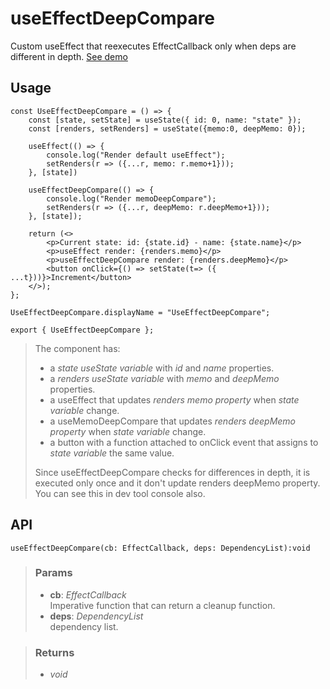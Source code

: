 # useEffectDeepCompare
Custom useEffect that reexecutes EffectCallback only when deps are different in depth. [See demo](https://ndriadev.github.io/react-tools/#/hooks/lifecycle/useEffectDeepCompare)

## Usage

```tsx
const UseEffectDeepCompare = () => {
	const [state, setState] = useState({ id: 0, name: "state" });
	const [renders, setRenders] = useState({memo:0, deepMemo: 0});

	useEffect(() => {
		console.log("Render default useEffect");
		setRenders(r => ({...r, memo: r.memo+1}));
	}, [state])

	useEffectDeepCompare(() => {
		console.log("Render memoDeepCompare");
		setRenders(r => ({...r, deepMemo: r.deepMemo+1}));
	}, [state]);

	return (<>
		<p>Current state: id: {state.id} - name: {state.name}</p>
		<p>useEffect render: {renders.memo}</p>
		<p>useEffectDeepCompare render: {renders.deepMemo}</p>
		<button onClick={() => setState(t=> ({ ...t}))}>Increment</button>
	</>);
};

UseEffectDeepCompare.displayName = "UseEffectDeepCompare";

export { UseEffectDeepCompare };
```

> The component has:
> - a _state useState variable_ with _id_ and _name_ properties.
> - a _renders useState variable_ with _memo_ and _deepMemo_ properties.
> - a useEffect that updates _renders memo property_ when _state variable_ change.
> - a useMemoDeepCompare that updates _renders deepMemo property_ when _state variable_ change.
> - a button with a function attached to onClick event that assigns to _state variable_ the same value.
> 
> Since useEffectDeepCompare checks for differences in depth, it is executed only once and it don't update renders deepMemo property. You can see this in dev tool console also.


## API

```tsx
useEffectDeepCompare(cb: EffectCallback, deps: DependencyList):void
```


> ### Params
>
> - __cb__: _EffectCallback_  
Imperative function that can return a cleanup function.
> - __deps__: _DependencyList_  
dependency list.
>



> ### Returns
>
> 
> - _void_  
>